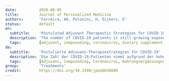 ```yaml
---
date:          2020-08-05
title:         Journal of Personalized Medicine
authors:       'Ferreira, AO, Polonini, H, Dijkers, E'
status:        default
en:
  subtitle:    'Postulated Adjuvant Therapeutic Strategies for COVID-19'
  description: 'The number of COVID-19 patients is still growing exponentially worldwide due to the high transmissibility of the SARS-CoV-2 virus. Therapeutic agents currently under investigation are antiviral drugs, vaccines, and other adjuvants that could relieve symptoms or improve the healing process. In this review, twelve therapeutic agents that could play a role in prophylaxis or improvement of the COVID-19-associated symptoms (as add-on substances) are discussed. Agents were identified based on their known pharmacologic mechanism of action in viral and/or nonviral fields and are postulated to interact with one or more of the seven known mechanisms associated with the SARS-CoV-2 virus: (i) regulation of the immune system; (ii) virus entrance in the cell; (iii) virus replication; (iv) hyperinflammation; (v) oxidative stress; (vi) thrombosis; and (vii) endotheliitis. Selected agents were immune transfer factor (oligo- and polypeptides from porcine spleen, ultrafiltered at <10 kDa; Imuno TF®), anti-inflammatory natural blend (Uncaria tomentosa, Endopleura uchi and Haematoccocus pluvialis; Miodesin®), zinc, selenium, ascorbic acid, cholecalciferol, ferulic acid, spirulina, N-acetylcysteine, glucosamine sulfate potassium hydrochloride, trans-resveratrol, and maltodextrin-stabilized orthosilicic acid (SiliciuMax®). This review gives the scientific background on the hypothesis that these therapeutic agents can act in synergy in the prevention and improvement of COVID-19-associated symptoms.'
  tags:        [adjuvant, compounding, coronavirus, dietary supplement, drug, immunological, pharmacology, therapeutics]
de:
  subtitle:    'Postulierte Adjuvans-Therapiestrategien für COVID-19'
  description: 'Die Zahl der COVID-19-Patienten nimmt aufgrund der hohen Übertragbarkeit des SARS-CoV-2-Virus weltweit weiterhin exponentiell zu. Bei den derzeit untersuchten Therapeutika handelt es sich um antivirale Medikamente, Impfstoffe und andere Adjuvantien, die die Symptome lindern oder den Heilungsprozess verbessern könnten. In dieser Übersicht werden zwölf therapeutische Wirkstoffe erörtert, die eine Rolle bei der Prophylaxe oder Verbesserung der COVID-19-assoziierten Symptome (als Zusatzstoffe) spielen könnten. Die Wirkstoffe wurden auf der Grundlage ihrer bekannten pharmakologischen Wirkmechanismen in viralen und/oder nicht-viralen Bereichen identifiziert, und es wird postuliert, dass sie mit einem oder mehreren der sieben bekannten Mechanismen im Zusammenhang mit dem SARS-CoV-2-Virus interagieren: (i) Regulierung des Immunsystems; (ii) Eintritt des Virus in die Zelle; (iii) Virusreplikation; (iv) Hyperinflammation; (v) oxidativer Stress; (vi) Thrombose; und (vii) Endotheliitis. Ausgewählte Wirkstoffe waren Immuntransferfaktor (Oligo- und Polypeptide aus Schweinemilz, ultrafiltriert bei <10 kDa; Imuno TF®), entzündungshemmende natürliche Mischung (Uncaria tomentosa, Endopleura uchi und Haematoccocus pluvialis; Miodesin®), Zink, Selen, Ascorbinsäure, Cholecalciferol, Ferulasäure, Spirulina, N-Acetylcystein, Glucosaminsulfat-Kaliumhydrochlorid, trans-Resveratrol und maltodextrinstabilisierte Orthokieselsäure (SiliciuMax®). In dieser Übersicht wird der wissenschaftliche Hintergrund der Hypothese dargelegt, dass diese Therapeutika bei der Vorbeugung und Verbesserung von COVID-19-assoziierten Symptomen synergetisch wirken können.' 
  tags:        [Adjuvans, Compounding, Coronavirus, Nahrungsergänzungsmittel, Arzneimittel, immunologisch, Pharmakologie, Therapeutika]
group:         'Treatments'
credit:        https://doi.org/10.3390/jpm10030080
---
```

